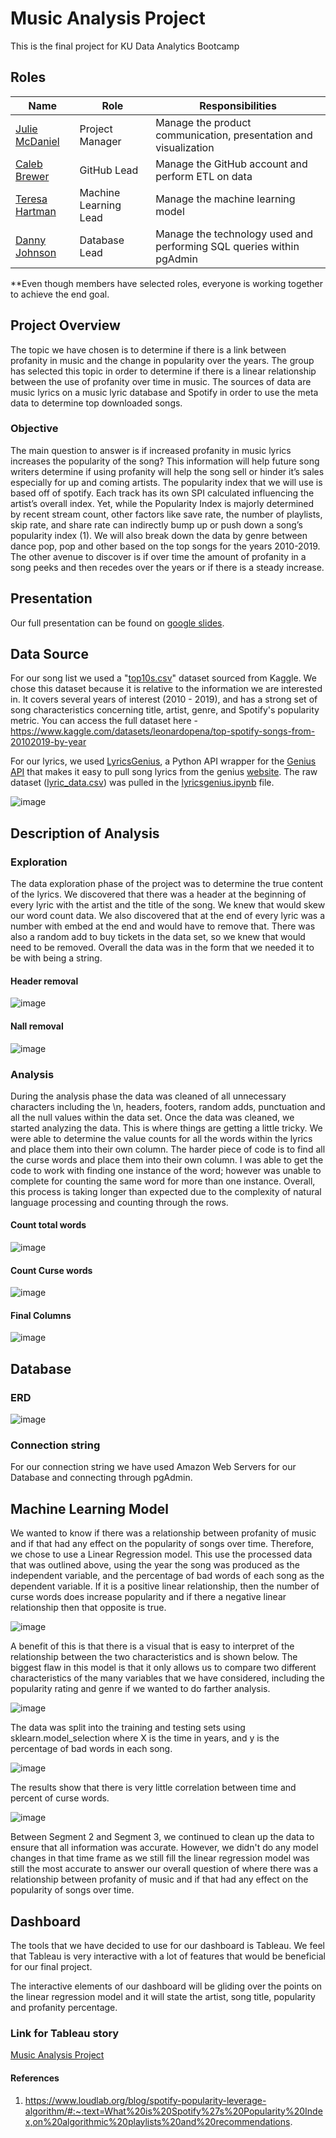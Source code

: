 # Music Analysis Project

This is the final project for KU Data Analytics Bootcamp


   ## Roles
   | Name  | Role | Responsibilities|
   | --- | --- | --- |
   | [Julie McDaniel](https://github.com/JuMcDaniel)  | Project Manager | Manage the product communication, presentation and visualization|
   | [Caleb Brewer](https://github.com/CBrew913)  | GitHub Lead | Manage the GitHub account and perform ETL on data|
   | [Teresa Hartman](https://github.com/TeresaHartman)  | Machine Learning Lead | Manage the machine learning model|
   | [Danny Johnson](https://github.com/DannyJohnson-Hi)  | Database Lead | Manage the technology used and performing SQL queries within pgAdmin|
   
**Even though members have selected roles, everyone is working together to achieve the end goal.


   ## Project Overview
The topic we have chosen is to determine if there is a link between profanity in music and the change in popularity over the years.  The group has selected this topic in order to determine if there is a linear relationship between the use of profanity over time in music. The sources of data are music lyrics on a music lyric database and Spotify in order to use the meta data to determine top downloaded songs. 

  ### Objective
The main question to answer is if increased profanity in music lyrics increases the popularity of the song?  This information will help future song writers determine if using profanity will help the song sell or hinder it’s sales especially for up and coming artists.  The popularity index that we will use is based off of spotify. Each track has its own SPI calculated influencing the artist’s overall index. Yet, while the Popularity Index is majorly determined by recent stream count, other factors like save rate, the number of playlists, skip rate, and share rate can indirectly bump up or push down a song’s popularity index (1).  We will also break down the data by genre between dance pop, pop and other based on the top songs for the years 2010-2019.  The other avenue to discover is if over time the amount of profanity in a song peeks and then recedes over the years or if there is a steady increase. 


## Presentation
Our full presentation can be found on [google slides](https://docs.google.com/presentation/d/1FcxS6b_bGPB0cDON7tFWfnrfn7OkDUYdnvs2HvQcbnk/edit?usp=sharing).

## Data Source
For our song list we used a "[top10s.csv](https://github.com/CBrew913/music_analysis_project/blob/main/top10s.csv)" dataset sourced from Kaggle. We chose this dataset because it is relative to the information we are interested in. It covers several years of interest (2010 - 2019), and has a strong set of song characteristics concerning title, artist, genre, and Spotify's popularity metric. You can access the full dataset here - https://www.kaggle.com/datasets/leonardopena/top-spotify-songs-from-20102019-by-year

For our lyrics, we used [LyricsGenius](https://lyricsgenius.readthedocs.io/en/master/), a Python API wrapper for the [Genius API](https://docs.genius.com/#/getting-started-h1) that makes it easy to pull song lyrics from the genius [website](https://genius.com/ "website"). The raw dataset ([lyric_data.csv](https://github.com/CBrew913/music_analysis_project/blob/main/data/lyric_data.csv)) was pulled in the [lyricsgenius.ipynb](https://github.com/CBrew913/music_analysis_project/blob/main/lyricsgenius.ipynb) file.

![image](https://github.com/CBrew913/music_analysis_project/blob/Julie_branch/images/Programs.jpg)

## Description of Analysis

### Exploration
The data exploration phase of the project was to determine the true content of the lyrics.  We discovered that there was a header at the beginning of every lyric with the artist and the title of the song.  We knew that would skew our word count data.  We also discovered that at the end of every lyric was a number with embed at the end and would have to remove that.  There was also a random add to buy tickets in the data set, so we knew that would need to be removed.  Overall the data was in the form that we needed it to be with being a string. 

#### Header removal
![image](https://github.com/CBrew913/music_analysis_project/blob/Julie_branch/images/header_removal.jpg)

#### Nall removal
![image](https://github.com/CBrew913/music_analysis_project/blob/Julie_branch/images/removing_nan.jpg)

### Analysis
During the analysis phase the data was cleaned of all unnecessary characters including the \n, headers, footers, random adds, punctuation and all the null values within the data set.  Once the data was cleaned, we started analyzing the data.  This is where things are getting a little tricky.  We were able to determine the value counts for all the words within the lyrics and place them into their own column.  The harder piece of code is to find all the curse words and place them into their own column.  I was able to get the code to work with finding one instance of the word; however was unable to complete for counting the same word for more than one instance.  Overall, this process is taking longer than expected due to the complexity of natural language processing and counting through the rows.  

#### Count total words
![image](https://github.com/CBrew913/music_analysis_project/blob/Julie_branch/images/total_words.jpg)

#### Count Curse words
![image](https://github.com/CBrew913/music_analysis_project/blob/Julie_branch/images/curse_words.jpg)

#### Final Columns
![image](https://github.com/CBrew913/music_analysis_project/blob/Julie_branch/images/final_df.jpg)

## Database
### ERD

![image](https://user-images.githubusercontent.com/103297084/202476728-3f0f86c9-c0af-44b5-b45c-89259a81a6a0.png)

### Connection string
For our connection string we have used Amazon Web Servers for our Database and connecting through pgAdmin.  

## Machine Learning Model

We wanted to know if there was a relationship between profanity of music and if that had any effect on the popularity of songs over time. Therefore, we chose to use a Linear Regression model. This use the processed data that was outlined above, using the year the song was produced as the independent variable, and the percentage of bad words of each song as the dependent variable. If it is a positive linear relationship, then the number of curse words does increase popularity and if there a negative linear relationship then that opposite is true.

![image](https://github.com/CBrew913/music_analysis_project/blob/Teresa_branch/FlowChart.PNG)

A benefit of this is that there is a visual that is easy to interpret of the relationship between the two characteristics and is shown below. The biggest flaw in this model is that it only allows us to compare two different characteristics of the many variables that we have considered, including the popularity rating and genre if we wanted to do farther analysis. 

![image](https://github.com/CBrew913/music_analysis_project/blob/Teresa_branch/MachineLearning/LinReg_TimePerc_Graph.PNG)

The data was split into the training and testing sets using sklearn.model_selection where X is the time in years, and y is the percentage of bad words in each song.

![image](https://github.com/CBrew913/music_analysis_project/blob/Teresa_branch/MachineLearning/Train_Test.PNG)

The results show that there is very little correlation between time and percent of curse words.

![image](https://github.com/CBrew913/music_analysis_project/blob/Teresa_branch/MachineLearning/accuracy.PNG)

Between Segment 2 and Segment 3, we continued to clean up the data to ensure that all information was accurate. However, we didn't do any model changes in that time frame as we still fill the linear regression model was still the most accurate to answer our overall question of where there was a relationship between profanity of music and if that had any effect on the popularity of songs over time.  

## Dashboard

The tools that we have decided to use for our dashboard is Tableau.  We feel that Tableau is very interactive with a lot of features that would be beneficial for our final project.

The interactive elements of our dashboard will be gliding over the points on the linear regression model and it will state the artist, song title, popularity and profanity percentage.  

### Link for Tableau story

[Music Analysis Project](https://public.tableau.com/app/profile/julie.mcdaniel2469/viz/Musicproject/Story1?publish=yes)

#### References
1. https://www.loudlab.org/blog/spotify-popularity-leverage-algorithm/#:~:text=What%20is%20Spotify%27s%20Popularity%20Index,on%20algorithmic%20playlists%20and%20recommendations.
